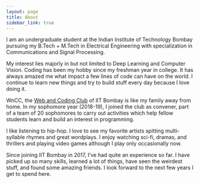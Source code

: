 ```yaml
---
layout: page
title: About
sidebar_link: true
---
```

<!-- 
<p class="message">
  Hey there! This page is included as an example. Feel free to customize it
  for your own use upon downloading. Carry on!
</p> -->

I am an undergraduate student at the Indian Institute of Technology Bombay pursuing my B.Tech + M.Tech in Electrical Engineering with specialization in Communications and Signal Processing.

My interest lies majorly in but not limited to Deep Learning and Computer Vision. Coding has been my hobby since my freshman year in college. It has always amazed me what impact a few lines of code can have on the world. I continue to learn new things and try to build stuff every day because I love doing it.

WnCC, the [Web and Coding Club](https://wncc-iitb.org) of IIT Bombay is like my family away from home. In my sophomore year (2018-19), I joined the club as convener, part of a team of 20 sophomores to carry out activities which help fellow students learn and build an interest in programming.

I like listening to hip-hop. I love to see my favorite artists spitting multi-syllable rhymes and great wordplays. I enjoy watching sci-fi, dramas, and thrillers and playing video games although I play only occasionally now.

Since joining IIT Bombay in 2017, I’ve had quite an experience so far. I have picked up so many skills, learned a lot of things, have seen the weirdest stuff, and found some amazing friends. I look forward to the next few years I get to spend here.
